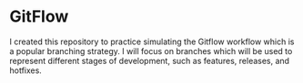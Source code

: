 # GitFlow
I created this repository to practice simulating the Gitflow workflow which is a popular branching strategy. I will focus on branches which will be used to represent different stages of development, such as features, releases, and hotfixes.

